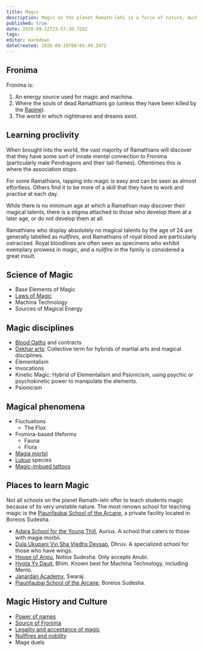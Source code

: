 ```yaml
---
title: Magic
description: Magic on the planet Ramath-lehi is a force of nature, much like gravity.
published: true
date: 2020-09-22T23:57:20.726Z
tags: 
editor: markdown
dateCreated: 2020-09-19T08:05:49.247Z
---
```


## Fronima

Fronima is:

1. An energy source used for magic and machina.
2. Where the souls of dead Ramathians go (unless they have been killed by the [Rapine](/species/rapine)).
3. The world in which nightmares and dreams exist.

## Learning proclivity

When brought into the world, the vast majority of Ramathians will discover that they have some sort of innate mental connection to Fronima (particularly male Pendragons and their tail-flames). Oftentimes this is where the association stops.

For some Ramathians, tapping into magic is easy and can be seen as almost effortless. Others find it to be more of a skill that they have to work and practise at each day.

While there is no minimum age at which a Ramathian may discover their magical talents, there is a stigma attached to those who develop them at a later age, or do not develop them at all.

Ramathians who display absolutely no magical talents by the age of 24 are generally labelled as *nullfires*, and Ramathians of royal blood are particularly ostracized. Royal bloodlines are often seen as specimens who exhibit exemplary prowess in magic, and a *nullfire* in the family is considered a great insult.

## Science of Magic

- Base Elements of Magic
- [Laws of Magic](/magic/laws-of-magic)
- Machina Technology
- Sources of Magical Energy

## Magic disciplines

- [Blood Oaths](/culture/customs-traditions#blood-oaths) and contracts
- [Dekhar arts](/magic/dekhar-arts): Collective term for hybrids of martial arts and magical disciplines.
- Elementalism
- Invocations
- Kinetic Magic: Hybrid of Elementalism and Psionicism, using psychic or psychokinetic power to manipulate the elements.
- Psionicism

## Magical phenomena

- Fluctuations
	- The Flux
- Fromina-based lifeforms
	- Fauna
	- Flora
- [Magia morbii](/conditions#magia-morbii)
- [Lukuo](/species/lukuo) species
- [Magic-imbued tattoos](/culture/customs-traditions#magic-imbued-tattoos)

## Places to learn Magic

Not all schools on the planet Ramath-lehi offer to teach students magic because of its very unstable nature. The most renown school for teaching magic is the [Pjaunfaubaj School of the Arcane](/schools/pjaunfaubaj-school-of-the-arcane), a private facility located in Boreios Sudesha.

- [Adara School for the Young Thill](/schools/adara-school-for-the-young-thill), Aurius. A school that caters to those with magia morbii.
- [Dula Ukupani Vyj Sha Vledhs Devsap](/schools/dula-ukupani-vyj-sha-vledhs-devsap), Dhruv. A specialized school for those who have wings.
- [House of Anpu](/schools/house-of-anpu), Notios Sudesha. Only accepts Anubi.
- [Hyota Yv Daujt](/schools/hyota-yv-daujt), Bhim. Known best for Machina Technology, including Menlo.
- [Janardan Academy](/schools/janardan-academy), Swaraj.
- [Pjaunfaubaj School of the Arcane](/schools/pjaunfaubaj-school-of-the-arcane), Boreios Sudesha.

## Magic History and Culture

- [Power of names](/culture/superstitions#the-power-of-names)
- [Source of Fronima](/culture/superstitions#the-source-of-fronima)
- [Legality and acceptance of magic](/culture/social-faux-pas-taboos#legality-and-acceptance-of-magic)
- [Nullfires and nobility](/culture/social-faux-pas-taboos#nullfires-and-nobility)
- Mage duels
